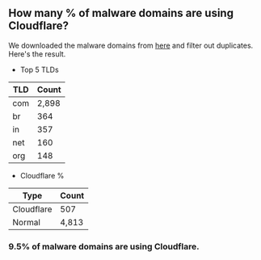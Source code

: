 ## How many % of malware domains are using Cloudflare?


We downloaded the malware domains from [here](https://urlhaus.abuse.ch) and filter out duplicates.
Here's the result.


[//]: # (start replacement)


- Top 5 TLDs

| TLD | Count |
| --- | --- |
| com | 2,898 |
| br | 364 |
| in | 357 |
| net | 160 |
| org | 148 |


- Cloudflare %

| Type | Count |
| --- | --- |
| Cloudflare | 507 |
| Normal | 4,813 |


### 9.5% of malware domains are using Cloudflare.